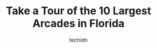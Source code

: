 ---
layout: ampstory
image: https://i0.wp.com/paketmu.com/wp-content/uploads/2023/06/arcade-zone-fun-park-0-in-florida-1686365002.jpeg?resize=640,853
author: techidn
featured: false
description: Explore the diverse Arcade scene in Florida, home to an incredible selection of 10 establishments catering to every taste. Whether youre in search of iconic favorites or undiscovered treasu
title: Take a Tour of the 10 Largest Arcades in Florida
cover:
   title: Take a Tour of the 10 Largest Arcades in Florida
   subtitle: RICKPATE
   background: https://paketmu.com/wp-content/uploads/2023/06/arcade-zone-fun-park-0-in-florida-1686365002.jpeg

pages: 
 - layout: thirds
   top: <h1>#1 Dave & Busters Orlando</h1>
   bottom: "<p>We had a ton of fun here!  Definitely spent a boatload of money but hey thats what vacation is all about!  While the play tickets seemed pricey the prizes were fairly </p>"
   background: https://paketmu.com/wp-content/uploads/2023/06/arcade-zone-fun-park-1-in-florida-1686365003.jpeg
   backgroundblur: true
 - layout: thirds
   top: <h1>#2 Arcade Monsters Oviedo</h1>
   bottom: "<p>We were recommended this place by someone during our vacation to Orlando.   WOW, just amazing.  So glad we went.  Make sure to give yourself lots of time to get good valu</p>"
   background: https://paketmu.com/wp-content/uploads/2023/06/arcade-zone-fun-park-2-in-florida-1686365004.jpeg
   cta:
      link: https://paketmu.com/take-a-tour-of-the-10-largest-arcades-in-florida/
      text: Take a Tour of the 10 Largest Arcades in Florida
 - layout: thirds
   top: <h1>#3 Off The Wall-Davie</h1>
   bottom: "<p>My boys loved this place. You have to register and complete a waiver. Then you can purchase 1 hour of the jump &/or the game card. The video games take a lot of credits c</p>"
   background: https://paketmu.com/wp-content/uploads/2023/06/arcade-zone-fun-park-3-in-florida-1686365005.jpeg
   cta:
      link: https://paketmu.com/take-a-tour-of-the-10-largest-arcades-in-florida/
      text: Take a Tour of the 10 Largest Arcades in Florida
 - layout: thirds
   top: <h1>#4 Gatcha</h1>
   bottom: "<p>8001 S Orange Blossom Trl #1312, Orlando, FL 32809, United States</p>"
   background: https://images.unsplash.com/photo-1547366785-564103df7e13?ixlib=rb-4.0.3&ixid=MnwxMjA3fDB8MHxwaG90by1wYWdlfHx8fGVufDB8fHx8&auto=format&fit=crop&w=640&h=853&q=80
   cta:
      link: https://paketmu.com/take-a-tour-of-the-10-largest-arcades-in-florida/
      text: Take a Tour of the 10 Largest Arcades in Florida
 - layout: thirds
   top: <h1>#5 Replay Museum</h1>
   bottom: "<p>119 E Tarpon Ave, Tarpon Springs, FL 34689, United States</p>"
   background: https://images.unsplash.com/photo-1549241520-425e3dfc01cb?ixlib=rb-4.0.3&ixid=MnwxMjA3fDB8MHxwaG90by1wYWdlfHx8fGVufDB8fHx8&auto=format&fit=crop&w=640&h=853&q=80
   cta:
      link: https://paketmu.com/take-a-tour-of-the-10-largest-arcades-in-florida/
      text: Take a Tour of the 10 Largest Arcades in Florida
 - layout: thirds
   top: <h1>#6 Stop N Play</h1>
   bottom: "<p>10933 US-19, Port Richey, FL 34668, United States</p>"
   background: https://images.unsplash.com/photo-1510906594845-bc082582c8cc?ixlib=rb-4.0.3&ixid=MnwxMjA3fDB8MHxwaG90by1wYWdlfHx8fGVufDB8fHx8&auto=format&fit=crop&w=640&h=853&q=80
   cta:
      link: https://paketmu.com/take-a-tour-of-the-10-largest-arcades-in-florida/
      text: Take a Tour of the 10 Largest Arcades in Florida
 - layout: thirds
   top: <h1>#7 GameTime Fort Myers</h1>
   bottom: "<p>10037 Gulf Center Dr, Fort Myers, FL 33913, United States</p>"
   background: https://images.unsplash.com/photo-1620421680010-0766ff230392?ixlib=rb-4.0.3&ixid=MnwxMjA3fDB8MHxwaG90by1wYWdlfHx8fGVufDB8fHx8&auto=format&fit=crop&w=640&h=853&q=80
   cta:
      link: https://paketmu.com/take-a-tour-of-the-10-largest-arcades-in-florida/
      text: Take a Tour of the 10 Largest Arcades in Florida
 - layout: thirds
   middle: Continue reading...
   background: https://images.unsplash.com/photo-1496096265110-f83ad7f96608?ixlib=rb-4.0.3&ixid=MnwxMjA3fDB8MHxwaG90by1wYWdlfHx8fGVufDB8fHx8&auto=format&fit=crop&w=640&h=853&q=80
   cta:
      link: https://paketmu.com/take-a-tour-of-the-10-largest-arcades-in-florida/
      text: Take a Tour of the 10 Largest Arcades in Florida
      
---
